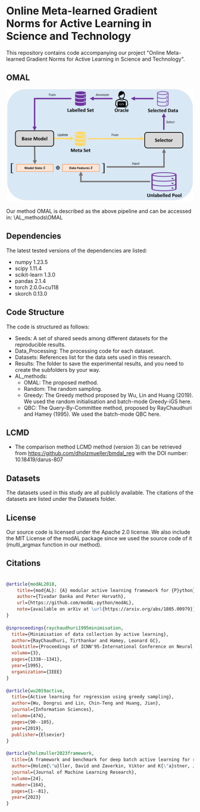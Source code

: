 # Online Meta-learned Gradient Norms for Active Learning in Science and Technology

This repository contains code accompanying our project "Online Meta-learned Gradient Norms for Active Learning in Science and Technology". 

## OMAL
<p align="center">
  <img src="myMethod_pipeline.png" width="500" title="myMethod_pipeline" alt="myMethod_pipeline">
</p>

Our method OMAL is described as the above pipeline and can be accessed in: \AL_methods\OMAL 


## Dependencies

The latest tested versions of the dependencies are listed:
- numpy                     1.23.5
- scipy                     1.11.4
- scikit-learn              1.3.0 
- pandas                    2.1.4
- torch                     2.0.0+cu118
- skorch                    0.13.0


## Code Structure

The code is structured as follows:
- Seeds: A set of shared seeds among different datasets for the reproducible results.
- Data_Processing: The processing code for each dataset.
- Datasets: References list for the data sets used in this research.
- Results: The folder to save the experimental results, and you need to create the subfolders by your way.
- AL_methods:
  - OMAL: The proposed method.
  - Random: The random sampling.
  - Greedy: The Greedy method proposed by Wu, Lin and Huang (2019). We used the random initialisation and batch-mode Greedy-iGS here.
  - QBC: The Query-By-Committee method, proposed by RayChaudhuri and Hamey (1995). We used the batch-mode QBC here.


## LCMD

- The comparison method LCMD method (version 3) can be retrieved from https://github.com/dholzmueller/bmdal_reg with the DOI number: 10.18419/darus-807


## Datasets

The datasets used in this study are all publicly available. The citations of the datasets are listed under the Datasets folder.


## License
Our source code is licensed under the Apache 2.0 license. 
We also include the MIT License of the modAL package since we used the source code of it (multi_argmax function in our method).

## Citations

```bibtex

@article{modAL2018,
    title={mod{AL}: {A} modular active learning framework for {P}ython},
    author={Tivadar Danka and Peter Horvath},
    url={https://github.com/modAL-python/modAL},
    note={available on arXiv at \url{https://arxiv.org/abs/1805.00979}}
}

@inproceedings{raychaudhuri1995minimisation,
  title={Minimisation of data collection by active learning},
  author={RayChaudhuri, Tirthankar and Hamey, Leonard GC},
  booktitle={Proceedings of ICNN'95-International Conference on Neural Networks},
  volume={3},
  pages={1338--1341},
  year={1995},
  organization={IEEE}
}

@article{wu2019active,
  title={Active learning for regression using greedy sampling},
  author={Wu, Dongrui and Lin, Chin-Teng and Huang, Jian},
  journal={Information Sciences},
  volume={474},
  pages={90--105},
  year={2019},
  publisher={Elsevier}
}

@article{holzmuller2023framework,
  title={A framework and benchmark for deep batch active learning for regression},
  author={Holzm{\"u}ller, David and Zaverkin, Viktor and K{\"a}stner, Johannes and Steinwart, Ingo},
  journal={Journal of Machine Learning Research},
  volume={24},
  number={164},
  pages={1--81},
  year={2023}
}


```
